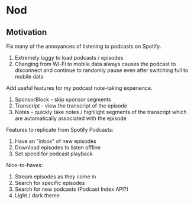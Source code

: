 # Nod

## Motivation

Fix many of the annoyances of listening to podcasts on Spotify.

1. Extremely laggy to load podcasts / episodes
2. Changing from Wi-Fi to mobile data always causes the podcast to disconnect and continue to randomly pause even after switching full to mobile data

Add useful features for my podcast note-taking experience.

1. SponsorBlock - skip sponsor segments
2. Transcript - view the transcript of the episode
3. Notes - quickly take notes / highlight segments of the transcript which are automatically associated with the episode

Features to replicate from Spotify Podcasts:

1. Have an "inbox" of new episodes
2. Download episodes to listen offline
3. Set speed for podcast playback

Nice-to-haves:

1. Stream episodes as they come in
2. Search for specific episodes
3. Search for new podcasts (Podcast Index API?)
4. Light / dark theme
